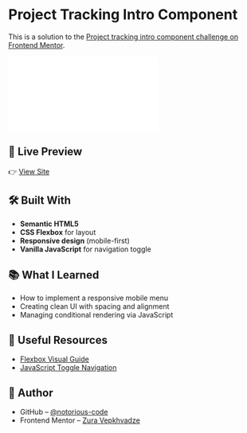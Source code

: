 # Project Tracking Intro Component

This is a solution to the [Project tracking intro component challenge on Frontend Mentor](https://www.frontendmentor.io/challenges/project-tracking-intro-component-BFfy5j69ga).

![Preview](style-guide.md)

## 🚀 Live Preview

👉 [View Site](https://notorious-code.github.io/project-tracking-intro-component-master/)

## 🛠️ Built With

- **Semantic HTML5**
- **CSS Flexbox** for layout
- **Responsive design** (mobile-first)
- **Vanilla JavaScript** for navigation toggle

## 📚 What I Learned

- How to implement a responsive mobile menu
- Creating clean UI with spacing and alignment
- Managing conditional rendering via JavaScript

## 🔗 Useful Resources

- [Flexbox Visual Guide](https://css-tricks.com/snippets/css/a-guide-to-flexbox/)
- [JavaScript Toggle Navigation](https://www.w3schools.com/howto/howto_js_toggle_class.asp)

## 👤 Author

- GitHub – [@notorious-code](https://github.com/notorious-code)
- Frontend Mentor – [Zura Vepkhvadze](https://www.frontendmentor.io/profile/notorious-code)
